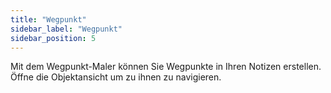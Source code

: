 ```yaml
---
title: "Wegpunkt"
sidebar_label: "Wegpunkt"
sidebar_position: 5
---
```


Mit dem Wegpunkt-Maler können Sie Wegpunkte in Ihren Notizen erstellen. Öffne die Objektansicht um zu ihnen zu navigieren.
